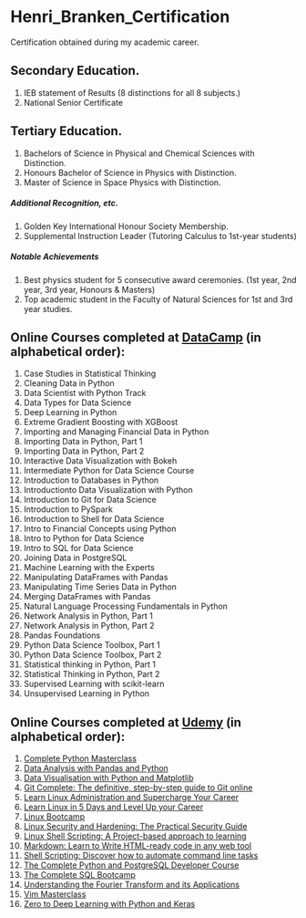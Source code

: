# Henri_Branken_Certification
Certification obtained during my academic career.

## Secondary Education.  
1.  IEB statement of Results (8 distinctions for all 8 subjects.)
2.  National Senior Certificate

## Tertiary Education.
1.  Bachelors of Science in Physical and Chemical Sciences with Distinction.
2.  Honours Bachelor of Science in Physics with Distinction.
3.  Master of Science in Space Physics with Distinction.
##### Additional Recognition, etc.
1.  Golden Key International Honour Society Membership.
2.  Supplemental Instruction Leader (Tutoring Calculus to 1st-year students)
##### Notable Achievements
1.  Best physics student for 5 consecutive award ceremonies. (1st year, 2nd year, 3rd year, Honours & Masters)
2.  Top academic student in the Faculty of Natural Sciences for 1st and 3rd year studies.

## Online Courses completed at [DataCamp](https://www.datacamp.com/) (in alphabetical order):

1.  Case Studies in Statistical Thinking
2.  Cleaning Data in Python
3.  Data Scientist with Python Track
4.  Data Types for Data Science
5.  Deep Learning in Python
6.  Extreme Gradient Boosting with XGBoost
7.  Importing and Managing Financial Data in Python
8.  Importing Data in Python, Part 1
9.  Importing Data in Python, Part 2
10.  Interactive Data Visualization with Bokeh
11.  Intermediate Python for Data Science Course
12.  Introduction to Databases in Python
13.  Introductionto Data Visualization with Python
14.  Introduction to Git for Data Science
15.  Introduction to PySpark
16.  Introduction to Shell for Data Science
17.  Intro to Financial Concepts using Python
18.  Intro to Python for Data Science
19.  Intro to SQL for Data Science
20.  Joining Data in PostgreSQL
21.  Machine Learning with the Experts
22.  Manipulating DataFrames with Pandas
23.  Manipulating Time Series Data in Python
24.  Merging DataFrames with Pandas
25.  Natural Language Processing Fundamentals in Python
26.  Network Analysis in Python, Part 1
27.  Network Analysis in Python, Part 2
28.  Pandas Foundations
29.  Python Data Science Toolbox, Part 1
30.  Python Data Science Toolbox, Part 2
31.  Statistical thinking in Python, Part 1
32.  Statistical Thinking in Python, Part 2
33.  Supervised Learning with scikit-learn
34.  Unsupervised Learning in Python

## Online Courses completed at [Udemy](https://www.udemy.com/) (in alphabetical order):
1.  [Complete Python Masterclass](https://www.udemy.com/python-the-complete-python-developer-course/)
2.  [Data Analysis with Pandas and Python](https://www.udemy.com/data-analysis-with-pandas/)
3.  [Data Visualisation with Python and Matplotlib](https://www.udemy.com/data-visualization-with-python-and-matplotlib/)
4.  [Git Complete:  The definitive, step-by-step guide to Git online](https://www.udemy.com/git-complete/)
5.  [Learn Linux Administration and Supercharge Your Career](https://www.udemy.com/linux-administration/)
6.  [Learn Linux in 5 Days and Level Up your Career](https://www.udemy.com/learn-linux-in-5-days/)
7.  [Linux Bootcamp](https://www.udemy.com/linux-commands/)
8.  [Linux Security and Hardening:  The Practical Security Guide](https://www.udemy.com/linux-security/)
9.  [Linux Shell Scripting:  A Project-based approach to learning](https://www.udemy.com/linux-shell-scripting-projects/)
10. [Markdown:  Learn to Write HTML-ready code in any web tool](https://www.udemy.com/markdown-write-html-ready-content-in-ghost-other-web-tools/)
11. [Shell Scripting:  Discover how to automate command line tasks](https://www.udemy.com/shell-scripting-linux/)
12. [The Complete Python and PostgreSQL Developer Course](https://www.udemy.com/the-complete-python-postgresql-developer-course/)
13. [The Complete SQL Bootcamp](https://www.udemy.com/the-complete-sql-bootcamp/)
14. [Understanding the Fourier Transform and its Applications](https://www.udemy.com/fourier-transform-mxc/)
15. [Vim Masterclass](https://www.udemy.com/vim-commands-cheat-sheet/)
16. [Zero to Deep Learning with Python and Keras](https://www.udemy.com/zero-to-deep-learning/)
